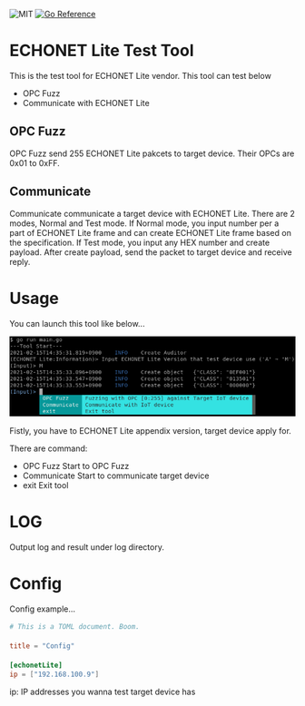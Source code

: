 ![MIT](https://img.shields.io/github/license/tttfrfr2/ECHONETTester?style=flat-square)
[![Go Reference](https://pkg.go.dev/badge/github.com/tttfrfr2/ECHONETTester/.svg)](https://pkg.go.dev/github.com/tttfrfr2/ECHONETTester/)
# ECHONET Lite Test Tool
This is the test tool for ECHONET Lite vendor. 
This tool can test below

- OPC Fuzz
- Communicate with ECHONET Lite

## OPC Fuzz
OPC Fuzz send 255 ECHONET Lite pakcets to target device. Their OPCs are 0x01 to 0xFF. 

## Communicate 
Communicate communicate a target device with ECHONET Lite. There are 2 modes, Normal and Test mode. If Normal mode, you input number per a part of ECHONET Lite frame and can create ECHONET Lite frame based on the specification. If Test mode, you input any HEX number and create payload. After create payload, send the packet to target device and receive reply.

# Usage
You can launch this tool like below...

![demo_first](./demo_first.png)

Fistly, you have to ECHONET Lite appendix version, target device apply for.

There are command:
- OPC Fuzz
	Start to OPC Fuzz
- Communicate
	Start to communicate target device
- exit
	Exit tool

# LOG
Output log and result under log directory.

# Config
Config example...

```toml:config.toml
# This is a TOML document. Boom.

title = "Config"

[echonetLite]
ip = ["192.168.100.9"]
```
ip: IP addresses you wanna test target device has
